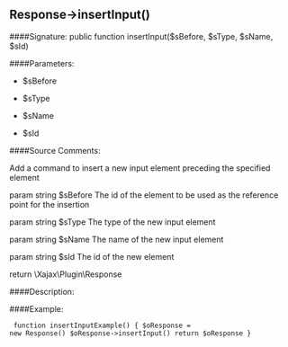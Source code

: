 ## Response->insertInput()

####Signature: public function insertInput($sBefore, $sType, $sName, $sId)

####Parameters:

* $sBefore

* $sType

* $sName

* $sId




####Source Comments:

Add a command to insert a new input element preceding the specified element



param string		$sBefore			The id of the element to be used as the reference point for the insertion

param string		$sType				The type of the new input element

param string		$sName				The name of the new input element

param string		$sId				The id of the new element



return \Xajax\Plugin\Response



####Description:


####Example:
<code><pre>
function insertInputExample()
{
    $oResponse = new Response()
    $oResponse->insertInput()
    return $oResponse
}
</pre></code>